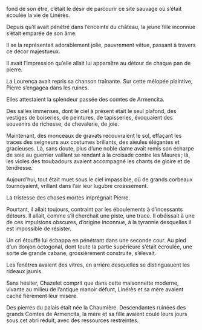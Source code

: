 fond de son être, c’était le désir de parcourir ce site sauvage où s’était écoulée la vie de Linérès.

Depuis qu’il avait pénétré dans l’enceinte du château, la jeune fille inconnue s’était emparée de son âme.

Il se la représentait adorablement jolie, pauvrement vêtue, passant à travers ce décor majestueux.

Il avait l’impression qu’elle allait lui apparaître au détour de chaque pan
de pierre.

La Lourença avait repris sa chanson traînante. Sur cette mélopée plaintive, Pierre s’engagea dans les ruines.

Elles attestaient la splendeur passée des comtes de Armencita.

Des salles immenses, dont le ciel à présent était le seul plafond, des vestiges de boiseries, de peintures, de tapisseries, évoquaient des souvenirs de richesse, de chevalerie, de joie.

Maintenant, des monceaux de gravats recouvraient le sol, effaçant les
traces des seigneurs aux costumes brillants, des aïeules élégantes et gracieuses. Là, sans doute, plus d’une noble dame avait remis son écharpe de
soie au guerrier vaillant se rendant à la croisade contre les Maures ; là,
les violes des troubadours avaient accompagné les chants de gloire et
de tendresse.

Aujourd’hui, tout était muet sous le ciel impassible, où de grands corbeaux tournoyaient, vrillant dans l’air leur lugubre croassement.

La tristesse des choses mortes imprégnait Pierre.

Pourtant, il allait toujours, contraint par les éboulements à d’incessants
détours. Il allait, comme s’il cherchait une piste, une trace. Il obéissait à une de ces impulsions obscures, d’origine inconnue, à la tyrannie desquelles il est impossible de résister.

Un cri étouffé lui échappa en pénétrant dans une seconde cour. Au pied d’un donjon octogonal, dont toute la partie supérieure s’était écroulée, une
sorte de grande cabane, grossièrement construite, s’élevait.

Les fenêtres avaient des vitres, en arrière desquelles se distinguauent les rideaux jaunis.

Sans hésiter, Chazelet comprit que dans cette maisonnette moderne, vivante au milieu de l’antique manoir défunt, Linérès et sa mère avaient caché fièrement leur misère.

Des pierres du palais était née la Chaumière. Descendantes ruinées des grands Comtes de Armencita, la mère et sa fille avaient coulé leurs jours
sous cet abri réduit, avec des ressources restreintes.
